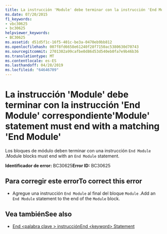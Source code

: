 ```yaml
---
title: La instrucción 'Module' debe terminar con la instrucción 'End Module' correspondiente
ms.date: 07/20/2015
f1_keywords:
- vbc30625
- bc30625
helpviewer_keywords:
- BC30625
ms.assetid: d51d5f1c-16f5-401c-be3a-0470eb9bb812
ms.openlocfilehash: 007f8fd6658e61240f28f7150ac5380630d70743
ms.sourcegitcommit: 2701302a99cafbe0d86d53d540eb0fa7e9b46b36
ms.translationtype: MT
ms.contentlocale: es-ES
ms.lasthandoff: 04/28/2019
ms.locfileid: "64646709"
---
```

# <a name="module-statement-must-end-with-a-matching-end-module"></a><span data-ttu-id="3ee57-102">La instrucción 'Module' debe terminar con la instrucción 'End Module' correspondiente</span><span class="sxs-lookup"><span data-stu-id="3ee57-102">'Module' statement must end with a matching 'End Module'</span></span>
<span data-ttu-id="3ee57-103">Los bloques de módulo deben terminar con una instrucción `End Module` .</span><span class="sxs-lookup"><span data-stu-id="3ee57-103">Module blocks must end with an `End Module` statement.</span></span>  
  
 <span data-ttu-id="3ee57-104">**Identificador de error:** BC30625</span><span class="sxs-lookup"><span data-stu-id="3ee57-104">**Error ID:** BC30625</span></span>  
  
## <a name="to-correct-this-error"></a><span data-ttu-id="3ee57-105">Para corregir este error</span><span class="sxs-lookup"><span data-stu-id="3ee57-105">To correct this error</span></span>  
  
- <span data-ttu-id="3ee57-106">Agregue una instrucción `End Module` al final del bloque `Module` .</span><span class="sxs-lookup"><span data-stu-id="3ee57-106">Add an `End Module` statement to the end of the `Module` block.</span></span>  
  
## <a name="see-also"></a><span data-ttu-id="3ee57-107">Vea también</span><span class="sxs-lookup"><span data-stu-id="3ee57-107">See also</span></span>

- [<span data-ttu-id="3ee57-108">End \<palabra clave > instrucción</span><span class="sxs-lookup"><span data-stu-id="3ee57-108">End \<keyword> Statement</span></span>](../../visual-basic/language-reference/statements/end-keyword-statement.md)
